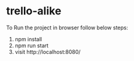 # trello-alike

To Run the project in browser follow below steps:
1. npm install
2. npm run start
3. visit http://localhost:8080/
